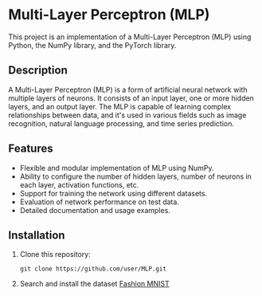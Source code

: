# Multi-Layer Perceptron (MLP)

This project is an implementation of a Multi-Layer Perceptron (MLP) using Python, the NumPy library, and the PyTorch library.

## Description

A Multi-Layer Perceptron (MLP) is a form of artificial neural network with multiple layers of neurons. It consists of an input layer, one or more hidden layers, and an output layer. The MLP is capable of learning complex relationships between data, and it's used in various fields such as image recognition, natural language processing, and time series prediction.

## Features

- Flexible and modular implementation of MLP using NumPy.
- Ability to configure the number of hidden layers, number of neurons in each layer, activation functions, etc.
- Support for training the network using different datasets.
- Evaluation of network performance on test data.
- Detailed documentation and usage examples.

## Installation

1. Clone this repository:

    ```
    git clone https://github.com/user/MLP.git
   ```
    
2. Search and install the dataset [Fashion MNIST](https://www.kaggle.com/datasets/zalando-research/fashionmnist)
